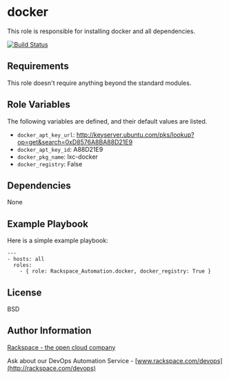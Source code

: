 docker
========

This role is responsible for installing docker and all dependencies.

[![Build Status](https://drone-opsdev.rax.io/github.com/rack-roles/docker/status.svg?branch=master)](https://drone-opsdev.rax.io/github.com/rack-roles/docker)

Requirements
------------

This role doesn't require anything beyond the standard modules.

Role Variables
--------------

The following variables are defined, and their default values are listed.

* `docker_apt_key_url`: http://keyserver.ubuntu.com/pks/lookup?op=get&search=0xD8576A8BA88D21E9
* `docker_apt_key_id`: A88D21E9
* `docker_pkg_name`: lxc-docker
* `docker_registry`: False

Dependencies
------------

None

Example Playbook
-------------------------

Here is a simple example playbook:

    ---
    - hosts: all
      roles:
        - { role: Rackspace_Automation.docker, docker_registry: True }

License
-------

BSD

Author Information
------------------

[Rackspace - the open cloud company](http://rackspace.com)

Ask about our DevOps Automation Service - [www.rackspace.com/devops](http://rackspace.com/devops)
